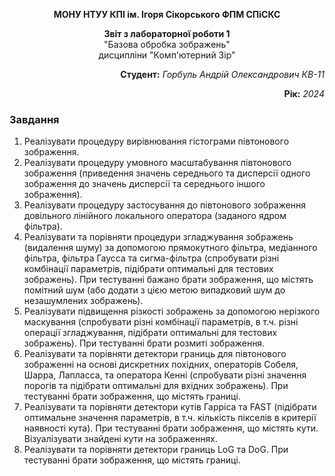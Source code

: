 <p align="center"><b>МОНУ НТУУ КПІ ім. Ігоря Сікорського ФПМ СПіСКС</b></p>
<p align="center">
<b>Звіт з лабораторної роботи 1</b><br/>
"Базова обробка зображень"<br/>
дисципліни "Комп'ютерний Зір"
</p>
<p align="right"><b>Студент:</b> <i>Горбуль Андрій Олександрович КВ-11</i><p>
<p align="right"><b>Рік:</b> <i>2024</i><p>

### Завдання
1. Реалізувати процедуру вирівнювання гістограми півтонового зображення.
2. Реалізувати процедуру умовного масштабування півтонового зображення
(приведення значень середнього та дисперсії одного зображення до значень
дисперсії та середнього іншого зображення).
3. Реалізувати процедуру застосування до півтонового зображення довільного
лінійного локального оператора (заданого ядром фільтра).
4. Реалізувати та порівняти процедури згладжування зображень (видалення
шуму) за допомогою прямокутного фільтра, медіанного фільтра, фільтра
Гаусса та сигма-фільтра (спробувати різні комбінації параметрів, підібрати
оптимальні для тестових зображень). При тестуванні бажано брати
зображення, що містять помітний шум (або додати з цією метою випадковий
шум до незашумлених зображень).
5. Реалізувати підвищення різкості зображень за допомогою нерізкого
маскування (спробувати різні комбінації параметрів, в т.ч. різні операції
згладжування, підібрати оптимальні для тестових зображень). При
тестуванні брати розмиті зображення.
6. Реалізувати та порівняти детектори границь для півтонового зображенні на
основі дискретних похідних, операторів Собеля, Шарра, Лапласса, та
оператора Кенні (спробувати різні значення порогів та підібрати оптимальні
для вхідних зображень). При тестуванні брати зображення, що містять
границі.
7. Реалізувати та порівняти детектори кутів Гарріса та FAST (підібрати
оптимальне значення параметрів, в т.ч. кількість пікселів в критерії
наявності кута). При тестуванні брати зображення, що містять кути.
Візуалізувати знайдені кути на зображеннях.
8. Реалізувати та порівняти детектори границь LoG та DoG. При тестуванні
брати зображення, що містять границі.
